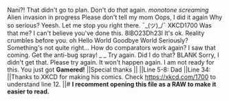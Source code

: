 Nani?!
That didn't go to plan.
Don't do _that_ again.
_monotone screaming_
Alien invasion in progress
Please don't tell my mom
Oops, I did it again
Why so serious?
Yeesh.
Let me stop you right there.
¯\_(ツ)_/¯
XKCD1700
Was that me?
I can't believe you've done this.
8lBO23Dh23I
It's ok.
Reality crumbles before you.
oh
Hello World
Goodbye World
Seriously?
Something's not quite right...
<INSERT FAILSAFE MSG HERE>
How do comparators work again?
I saw that coming.
Get the anti-bug spray!
_ _
Try again.
Did I do that?
BLANK
Sorry, I didn't get that. Please try again.
It won't happen again.
I am not ready for this.
You just got **Gamered!**
||Special thanks
||
||Line 5-8: Dad
||Line 34: <Clex>
||Thanks to XKCD for making his comics. Check https://xkcd.com/1700 to understand line 12.
||\# **I recomment opening this file as a RAW to make it easier to read.**